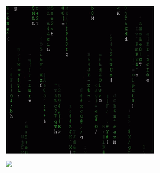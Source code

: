 ### <img src="https://github.com/LeaLud/LeaLud/blob/main/img/matrix-code%5B1%5D.gif?raw=true" />
<img src="https://media.tenor.com/yasksYy1XekAAAAC/matrix-code.gif" />

<!--
**LeaLud/LeaLud** is a ✨ _special_ ✨ repository because its `README.md` (this file) appears on your GitHub profile.

Here are some ideas to get you started:

- 🔭 I’m currently working on ...
- 🌱 I’m currently learning ...
- 👯 I’m looking to collaborate on ...
- 🤔 I’m looking for help with ...
- 💬 Ask me about ...
- 📫 How to reach me: ...
- 😄 Pronouns: ...
- ⚡ Fun fact: ...
-->
